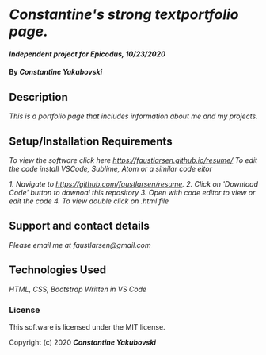
 
# _Constantine's strong textportfolio page._

#### _Independent project for Epicodus, 10/23/2020_

#### By _**Constantine Yakubovski**_

## Description

_This is a portfolio page that includes information about me and my projects._

## Setup/Installation Requirements

_To view the software click here_ _https://faustlarsen.github.io/resume/_
_To edit the code install VSCode, Sublime, Atom or a similar code eitor_

_1. Navigate to https://github.com/faustlarsen/resume._
_2. Click on 'Download Code' button to downoal this repository_
_3. Open with code editor to view or edit the code_
_4. To view double click on .html file_

## Support and contact details

_Please email me at faustlarsen@gmail.com_

## Technologies Used

_HTML, CSS, Bootstrap_
_Written in VS Code_

### License

This software is licensed under the MIT license.

Copyright (c) 2020 **_Constantine Yakubovski_**